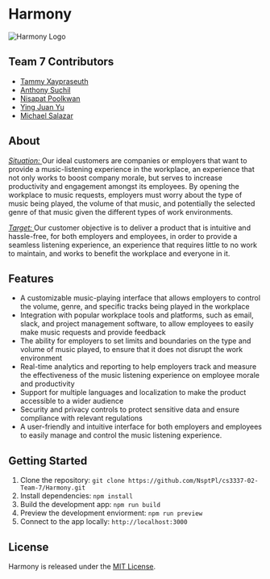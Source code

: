 # Harmony 
![Harmony Logo](https://github.com/NsptPl/cs3337-02-Team-7/blob/18cd40d87fcedc1bd8eb849e2560804f5ec7f2f0/main_code/assets/img/retro_logo.png?raw=true)


## Team 7 Contributors
- [Tammy Xaypraseuth](https://github.com/tammyxa)
- [Anthony Suchil](https://github.com/coderadxniel)
- [Nisapat Poolkwan](https://github.com/NsptPl)
- [Ying Juan Yu](https://github.com/type-ur-username)
- [Michael Salazar](https://github.com/type-ur-username)

## About
<p><i><ins>Situation: </ins></i> Our ideal customers are companies or employers that want to provide a
music-listening experience in the workplace, an experience that not only works to boost
company morale, but serves to increase productivity and engagement amongst its employees.
By opening the workplace to music requests, employers must worry about the type of music
being played, the volume of that music, and potentially the selected genre of that music given
the different types of work environments.

<i><ins>Target: </ins></i> Our customer objective is to deliver a product that is intuitive and hassle-free, for both
employers and employees, in order to provide a seamless listening experience, an experience that
requires little to no work to maintain, and works to benefit the workplace and everyone in it.</p>
  
## Features
- A customizable music-playing interface that allows employers to control the volume, genre, and specific tracks being played in the workplace
- Integration with popular workplace tools and platforms, such as email, slack, and project management software, to allow employees to easily make music requests and provide feedback
- The ability for employers to set limits and boundaries on the type and volume of music played, to ensure that it does not disrupt the work environment
- Real-time analytics and reporting to help employers track and measure the effectiveness of the music listening experience on employee morale and productivity
- Support for multiple languages and localization to make the product accessible to a wider audience
- Security and privacy controls to protect sensitive data and ensure compliance with relevant regulations
- A user-friendly and intuitive interface for both employers and employees to easily manage and control the music listening experience.

## Getting Started
1. Clone the repository: `git clone https://github.com/NsptPl/cs3337-02-Team-7/Harmony.git`
2. Install dependencies: `npm install`
3. Build the development app: `npm run build`
4. Preview the development enviorment: `npm run preview`
5. Connect to the app locally: ``http://localhost:3000``

## License
Harmony is released under the [MIT License](https://opensource.org/licenses/MIT).
